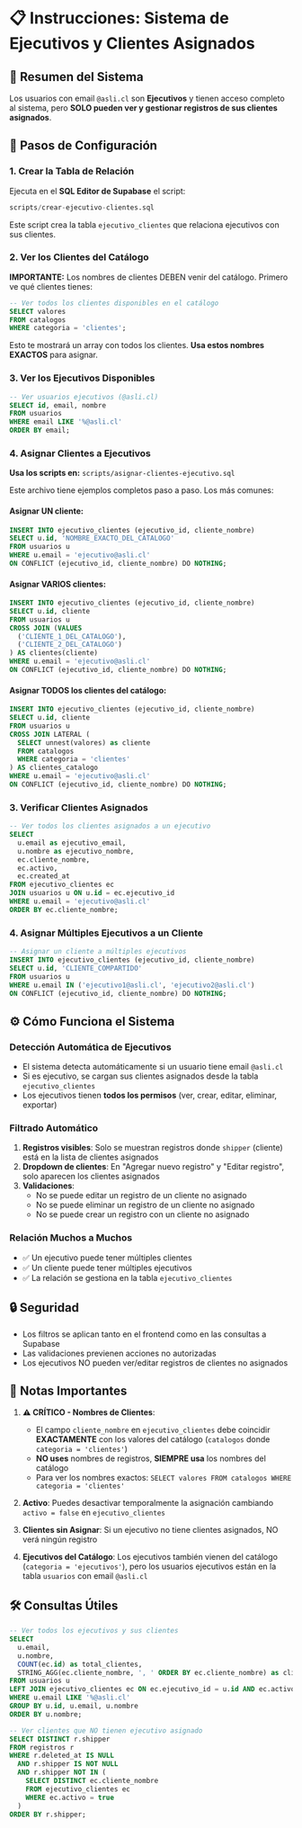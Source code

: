 # 📋 Instrucciones: Sistema de Ejecutivos y Clientes Asignados

## 🎯 Resumen del Sistema

Los usuarios con email `@asli.cl` son **Ejecutivos** y tienen acceso completo al sistema, pero **SOLO pueden ver y gestionar registros de sus clientes asignados**.

## 📝 Pasos de Configuración

### 1. Crear la Tabla de Relación

Ejecuta en el **SQL Editor de Supabase** el script:
```sql
scripts/crear-ejecutivo-clientes.sql
```

Este script crea la tabla `ejecutivo_clientes` que relaciona ejecutivos con sus clientes.

### 2. Ver los Clientes del Catálogo

**IMPORTANTE:** Los nombres de clientes DEBEN venir del catálogo. Primero ve qué clientes tienes:

```sql
-- Ver todos los clientes disponibles en el catálogo
SELECT valores
FROM catalogos
WHERE categoria = 'clientes';
```

Esto te mostrará un array con todos los clientes. **Usa estos nombres EXACTOS** para asignar.

### 3. Ver los Ejecutivos Disponibles

```sql
-- Ver usuarios ejecutivos (@asli.cl)
SELECT id, email, nombre
FROM usuarios
WHERE email LIKE '%@asli.cl'
ORDER BY email;
```

### 4. Asignar Clientes a Ejecutivos

**Usa los scripts en:** `scripts/asignar-clientes-ejecutivo.sql`

Este archivo tiene ejemplos completos paso a paso. Los más comunes:

#### Asignar UN cliente:
```sql
INSERT INTO ejecutivo_clientes (ejecutivo_id, cliente_nombre) 
SELECT u.id, 'NOMBRE_EXACTO_DEL_CATALOGO'
FROM usuarios u 
WHERE u.email = 'ejecutivo@asli.cl'
ON CONFLICT (ejecutivo_id, cliente_nombre) DO NOTHING;
```

#### Asignar VARIOS clientes:
```sql
INSERT INTO ejecutivo_clientes (ejecutivo_id, cliente_nombre) 
SELECT u.id, cliente
FROM usuarios u 
CROSS JOIN (VALUES 
  ('CLIENTE_1_DEL_CATALOGO'), 
  ('CLIENTE_2_DEL_CATALOGO')
) AS clientes(cliente)
WHERE u.email = 'ejecutivo@asli.cl'
ON CONFLICT (ejecutivo_id, cliente_nombre) DO NOTHING;
```

#### Asignar TODOS los clientes del catálogo:
```sql
INSERT INTO ejecutivo_clientes (ejecutivo_id, cliente_nombre)
SELECT u.id, cliente
FROM usuarios u
CROSS JOIN LATERAL (
  SELECT unnest(valores) as cliente
  FROM catalogos
  WHERE categoria = 'clientes'
) AS clientes_catalogo
WHERE u.email = 'ejecutivo@asli.cl'
ON CONFLICT (ejecutivo_id, cliente_nombre) DO NOTHING;
```

### 3. Verificar Clientes Asignados

```sql
-- Ver todos los clientes asignados a un ejecutivo
SELECT 
  u.email as ejecutivo_email,
  u.nombre as ejecutivo_nombre,
  ec.cliente_nombre,
  ec.activo,
  ec.created_at
FROM ejecutivo_clientes ec
JOIN usuarios u ON u.id = ec.ejecutivo_id
WHERE u.email = 'ejecutivo@asli.cl'
ORDER BY ec.cliente_nombre;
```

### 4. Asignar Múltiples Ejecutivos a un Cliente

```sql
-- Asignar un cliente a múltiples ejecutivos
INSERT INTO ejecutivo_clientes (ejecutivo_id, cliente_nombre)
SELECT u.id, 'CLIENTE_COMPARTIDO'
FROM usuarios u
WHERE u.email IN ('ejecutivo1@asli.cl', 'ejecutivo2@asli.cl')
ON CONFLICT (ejecutivo_id, cliente_nombre) DO NOTHING;
```

## ⚙️ Cómo Funciona el Sistema

### Detección Automática de Ejecutivos

- El sistema detecta automáticamente si un usuario tiene email `@asli.cl`
- Si es ejecutivo, se cargan sus clientes asignados desde la tabla `ejecutivo_clientes`
- Los ejecutivos tienen **todos los permisos** (ver, crear, editar, eliminar, exportar)

### Filtrado Automático

1. **Registros visibles**: Solo se muestran registros donde `shipper` (cliente) está en la lista de clientes asignados
2. **Dropdown de clientes**: En "Agregar nuevo registro" y "Editar registro", solo aparecen los clientes asignados
3. **Validaciones**: 
   - No se puede editar un registro de un cliente no asignado
   - No se puede eliminar un registro de un cliente no asignado
   - No se puede crear un registro con un cliente no asignado

### Relación Muchos a Muchos

- ✅ Un ejecutivo puede tener múltiples clientes
- ✅ Un cliente puede tener múltiples ejecutivos
- ✅ La relación se gestiona en la tabla `ejecutivo_clientes`

## 🔒 Seguridad

- Los filtros se aplican tanto en el frontend como en las consultas a Supabase
- Las validaciones previenen acciones no autorizadas
- Los ejecutivos NO pueden ver/editar registros de clientes no asignados

## 📌 Notas Importantes

1. **⚠️ CRÍTICO - Nombres de Clientes**: 
   - El campo `cliente_nombre` en `ejecutivo_clientes` debe coincidir **EXACTAMENTE** con los valores del catálogo (`catalogos` donde `categoria = 'clientes'`)
   - **NO uses** nombres de registros, **SIEMPRE usa** los nombres del catálogo
   - Para ver los nombres exactos: `SELECT valores FROM catalogos WHERE categoria = 'clientes'`
   
2. **Activo**: Puedes desactivar temporalmente la asignación cambiando `activo = false` en `ejecutivo_clientes`

3. **Clientes sin Asignar**: Si un ejecutivo no tiene clientes asignados, NO verá ningún registro

4. **Ejecutivos del Catálogo**: Los ejecutivos también vienen del catálogo (`categoria = 'ejecutivos'`), pero los usuarios ejecutivos están en la tabla `usuarios` con email `@asli.cl`

## 🛠️ Consultas Útiles

```sql
-- Ver todos los ejecutivos y sus clientes
SELECT 
  u.email,
  u.nombre,
  COUNT(ec.id) as total_clientes,
  STRING_AGG(ec.cliente_nombre, ', ' ORDER BY ec.cliente_nombre) as clientes
FROM usuarios u
LEFT JOIN ejecutivo_clientes ec ON ec.ejecutivo_id = u.id AND ec.activo = true
WHERE u.email LIKE '%@asli.cl'
GROUP BY u.id, u.email, u.nombre
ORDER BY u.nombre;

-- Ver clientes que NO tienen ejecutivo asignado
SELECT DISTINCT r.shipper
FROM registros r
WHERE r.deleted_at IS NULL
  AND r.shipper IS NOT NULL
  AND r.shipper NOT IN (
    SELECT DISTINCT ec.cliente_nombre 
    FROM ejecutivo_clientes ec 
    WHERE ec.activo = true
  )
ORDER BY r.shipper;
```

